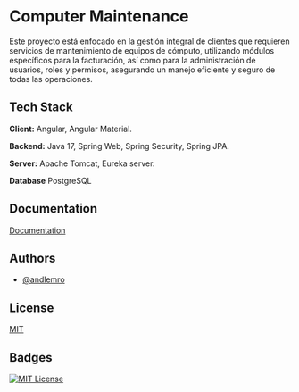 
# Computer Maintenance

Este proyecto está enfocado en la gestión integral de clientes que requieren servicios de mantenimiento de equipos de cómputo, utilizando módulos específicos para la facturación, así como para la administración de usuarios, roles y permisos, asegurando un manejo eficiente y seguro de todas las operaciones.
## Tech Stack

**Client:** Angular, Angular Material.

**Backend:** Java 17, Spring Web, Spring Security, Spring JPA.

**Server:** Apache Tomcat, Eureka server.

**Database** PostgreSQL

## Documentation

[Documentation](https://github.com/andlemro/ComputerMaintenance/tree/feature/Documentation)


## Authors

- [@andlemro](https://github.com/andlemro)


## License

[MIT](https://github.com/andlemro/ComputerMaintenance/blob/main/LICENSE)


## Badges

[![MIT License](https://img.shields.io/badge/License-MIT-green.svg)](https://github.com/andlemro/ComputerMaintenance/blob/main/LICENSE)
